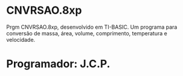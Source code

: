 # CNVRSAO.8xp
Prgm CNVRSAO.8xp, desenvolvido em TI-BASIC. Um programa para conversão de massa, área, volume, comprimento, temperatura e velocidade.
<h1>Programador: J.C.P.</h1>

